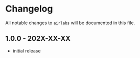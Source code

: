 # Changelog

All notable changes to `airlabs` will be documented in this file.

## 1.0.0 - 202X-XX-XX

- initial release
